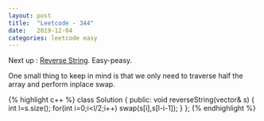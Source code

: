 ```yaml
---
layout: post
title:  "Leetcode - 344"
date:   2019-12-04
categories: leetcode easy
---
```

Next up : [Reverse String](https://leetcode.com/problems/reverse-string/ "Reverse String"). Easy-peasy. 

One small thing to keep in mind is that we only need to traverse half the array and perform inplace swap.

{% highlight c++ %}
class Solution {
public:
    void reverseString(vector<char>& s) {
        int l=s.size();
        for(int i=0;i<l/2;i++)
            swap(s[i],s[l-i-1]);
    }
};
{% endhighlight %}
